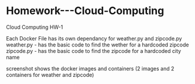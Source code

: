 # Homework---Cloud-Computing
Cloud Computing HW-1


Each Docker File has its own dependancy for weather.py and zipcode.py
weather.py - has the basic code to find the wether for a hardcoded zipcode
zipcode.py - has the basic code to find the zipcode for a hardcoded city name

screenshot shows the docker images and containers (2 images and 2 containers for weather and zipcode)
